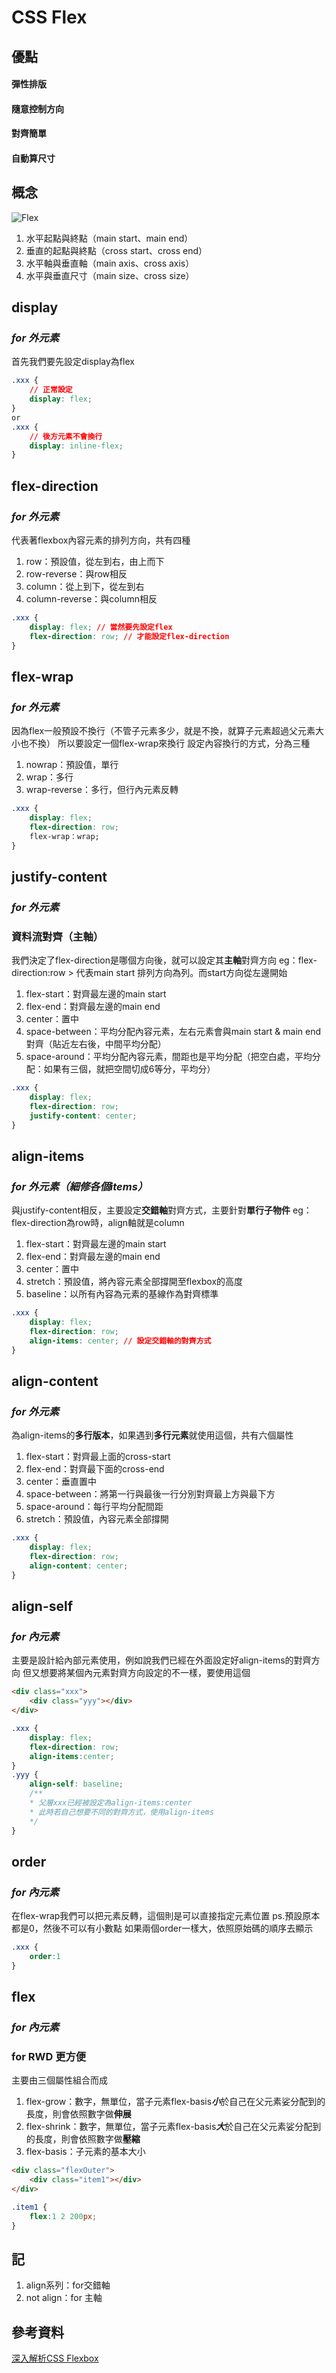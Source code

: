 # CSS Flex 

## 優點
#### 彈性排版
#### 隨意控制方向
#### 對齊簡單
#### 自動算尺寸

## 概念
![Flex](https://dotblogsfile.blob.core.windows.net/user/%E5%91%A8%E6%94%BF%E8%BC%9D/ca2fae2c-d1d1-443b-83a1-eb793a30581c/1525241598_89066.png)
1. 水平起點與終點（main start、main end）
2. 垂直的起點與終點（cross start、cross end）
3. 水平軸與垂直軸（main axis、cross axis）
4. 水平與垂直尺寸（main size、cross size）

## display
### ***for 外元素***
首先我們要先設定display為flex
```css
.xxx {
    // 正常設定
    display: flex;
}
or
.xxx {
    // 後方元素不會換行
    display: inline-flex;
}
```

## flex-direction
### ***for 外元素***
代表著flexbox內容元素的排列方向，共有四種
1. row：預設值，從左到右，由上而下
2. row-reverse：與row相反
3. column：從上到下，從左到右
4. column-reverse：與column相反

```css
.xxx {
    display: flex; // 當然要先設定flex
    flex-direction: row; // 才能設定flex-direction
}
```

## flex-wrap
### ***for 外元素***
因為flex一般預設不換行（不管子元素多少，就是不換，就算子元素超過父元素大小也不換）
所以要設定一個flex-wrap來換行
設定內容換行的方式，分為三種
1. nowrap：預設值，單行
2. wrap：多行
3. wrap-reverse：多行，但行內元素反轉
```css
.xxx {
    display: flex;
    flex-direction: row;
    flex-wrap：wrap;
}
```

## justify-content
### ***for 外元素***
### 資料流對齊（主軸）
我們決定了flex-direction是哪個方向後，就可以設定其**主軸**對齊方向
eg：flex-direction:row > 代表main start 排列方向為列。而start方向從左邊開始
1. flex-start：對齊最左邊的main start
2. flex-end：對齊最左邊的main end
3. center：置中
4. space-between：平均分配內容元素，左右元素會與main start & main end 對齊（貼近左右後，中間平均分配）
5. space-around：平均分配內容元素，間距也是平均分配（把空白處，平均分配：如果有三個，就把空間切成6等分，平均分）
```css
.xxx {
    display: flex;
    flex-direction: row;
    justify-content: center;
}
```

## align-items
### ***for 外元素（細修各個items）***
與justify-content相反，主要設定**交錯軸**對齊方式，主要針對**單行子物件**
eg：flex-direction為row時，align軸就是column
1. flex-start：對齊最左邊的main start
2. flex-end：對齊最左邊的main end
3. center：置中
4. stretch：預設值，將內容元素全部撐開至flexbox的高度
5. baseline：以所有內容為元素的基線作為對齊標準
```css
.xxx {
    display: flex;
    flex-direction: row;
    align-items: center; // 設定交錯軸的對齊方式
}
```

## align-content
### ***for 外元素***
為align-items的**多行版本**，如果遇到**多行元素**就使用這個，共有六個屬性
1. flex-start：對齊最上面的cross-start
2. flex-end：對齊最下面的cross-end
3. center：垂直置中
4. space-between：將第一行與最後一行分別對齊最上方與最下方
5. space-around：每行平均分配間距
6. stretch：預設值，內容元素全部撐開
```css
.xxx {
    display: flex;
    flex-direction: row;
    align-content: center;
}
```

## align-self
### ***for 內元素***
主要是設計給內部元素使用，例如說我們已經在外面設定好align-items的對齊方向
但又想要將某個內元素對齊方向設定的不一樣，要使用這個
```html
<div class="xxx">
    <div class="yyy"></div>
</div>
```
```css
.xxx {
    display: flex;
    flex-direction: row;
    align-items:center;
}
.yyy {
    align-self: baseline; 
    /**
    * 父層xxx已經被設定為align-items:center
    * 此時若自己想要不同的對齊方式，使用align-items
    */
}
```

## order
### ***for 內元素***
在flex-wrap我們可以把元素反轉，這個則是可以直接指定元素位置
ps.預設原本都是0，然後不可以有小數點
如果兩個order一樣大，依照原始碼的順序去顯示
``` css
.xxx {
    order:1 
}
```

## flex
### ***for 內元素***
### for RWD 更方便
主要由三個屬性組合而成
1. flex-grow：數字，無單位，當子元素flex-basis***小***於自己在父元素娑分配到的長度，則會依照數字做**伸展**
2. flex-shrink：數字，無單位，當子元素flex-basis***大***於自己在父元素娑分配到的長度，則會依照數字做**壓縮**
3. flex-basis：子元素的基本大小
```html
<div class="flexOuter">
    <div class="item1"></div>
</div>
```
```css
.item1 {
    flex:1 2 200px;
}
```

## 記
1. align系列：for交錯軸
2. not align：for 主軸

## 參考資料
[深入解析CSS Flexbox](https://www.oxxostudio.tw/articles/201501/css-flexbox.html)
